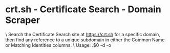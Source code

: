 # crt.sh - Certificate Search - Domain Scraper
\\
Search the Certificate Search site at https://crt.sh for a specific domain, then find any reference to a unique subdomain in either the Common Name or Matching Identities columns.
\\
Usage: .\$0 -d <domain> -o <output>

